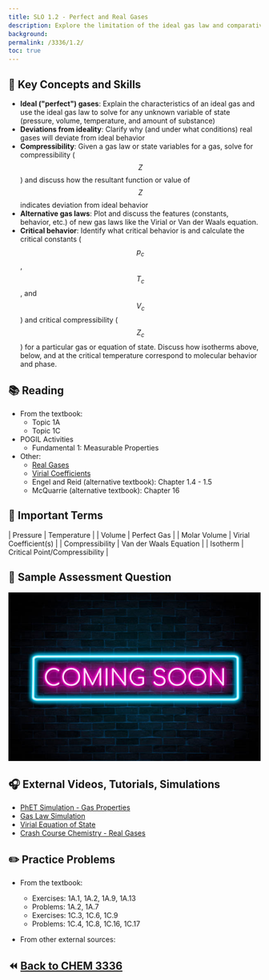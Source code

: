```yaml
---
title: SLO 1.2 - Perfect and Real Gases
description: Explore the limitation of the ideal gas law and comparative advantages and characteristics of more complex gas laws
background: 
permalink: /3336/1.2/
toc: true
---
```


## :key: Key Concepts and Skills 
* **Ideal ("perfect") gases**: Explain the characteristics of an ideal gas and use the ideal gas law to solve for any unknown variable of state (pressure, volume, temperature, and amount of substance)
* **Deviations from ideality**: Clarify why (and under what conditions) real gases will deviate from ideal behavior
* **Compressibility**: Given a gas law or state variables for a gas, solve for compressibility ($$Z$$) and discuss how the resultant function or value of $$Z$$ indicates deviation from ideal behavior
* **Alternative gas laws**: Plot and discuss the features (constants, behavior, etc.) of new gas laws like the Virial or Van der Waals equation. 
* **Critical behavior**: Identify what critical behavior is and calculate the critical constants ($$p_c$$, $$T_c$$, and $$V_c$$) and critical compressibility ($$Z_c$$) for a particular gas or equation of state. Discuss how isotherms above, below, and at the critical temperature correspond to molecular behavior and phase. 


## :books: Reading

* From the textbook:
    * Topic 1A
    * Topic 1C
* POGIL Activities
    * Fundamental 1: Measurable Properties
* Other:
    * <a href="https://www.chemguide.co.uk/physical/kt/realgases.html" target="_blank">Real Gases</a>
    * <a href="https://pubs.acs.org/doi/pdf/10.1021/ed076p671?src=recsys" target="_blank">Virial Coefficients</a>
    * Engel and Reid (alternative textbook): Chapter 1.4 - 1.5
    * McQuarrie (alternative textbook): Chapter 16


## :paperclip: Important Terms

|  Pressure  |      Temperature      |
|  Volume |    Perfect Gas    |
|   Molar Volume   |    Virial Coefficient(s)    |
| Compressibility |     Van der Waals Equation    |
|  Isotherm  |        Critical Point/Compressibility       |

## :memo: Sample Assessment Question
![Sample assessment questions for CHEM 3336 SLO 1.2](/assets/theme/images/coming_soon.jpg "3336 SLO 1.2")

## :headphones: External Videos, Tutorials, Simulations

* <a href="https://phet.colorado.edu/en/simulations/gas-properties" target="_blank">PhET Simulation - Gas Properties</a>
* <a href="https://www.sciencebysimulation.com/gassim/Simulator.aspx" target="_blank">Gas Law Simulation</a>
* <a href="https://www.youtube.com/watch?v=6OjmYnloSXU" target="_blank">Virial Equation of State</a>
* <a href="https://www.youtube.com/watch?v=GIPrsWuSkQc" target="_blank">Crash Course Chemistry - Real Gases</a>


## :pencil2: Practice Problems
* From the textbook:
    * Exercises: 1A.1, 1A.2, 1A.9, 1A.13
    * Problems: 1A.2, 1A.7
    * Exercises: 1C.3, 1C.6, 1C.9
    * Problems: 1C.4, 1C.8, 1C.16, 1C.17

* From other external sources: 


## :rewind: [Back to CHEM 3336](../)

